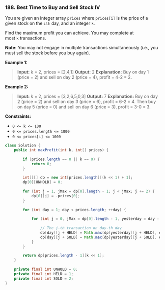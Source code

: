 ### 188. Best Time to Buy and Sell Stock IV

You are given an integer array `prices` where `prices[i]` is the price of a given stock on the `ith` day, and an integer `k`.

Find the maximum profit you can achieve. You may complete at most `k` transactions.

**Note:** You may not engage in multiple transactions simultaneously (i.e., you must sell the stock before you buy again).

**Example 1:**

> **Input:** k = 2, prices = [2,4,1]
> **Output:** 2
> **Explanation:** Buy on day 1 (price = 2) and sell on day 2 (price = 4), profit = 4-2 = 2.

**Example 2:**

> **Input:** k = 2, prices = [3,2,6,5,0,3]
> **Output:** 7
> **Explanation:** Buy on day 2 (price = 2) and sell on day 3 (price = 6), profit = 6-2 = 4. Then buy on day 5 (price = 0) and sell on day 6 (price = 3), profit = 3-0 = 3.

**Constraints:**

- `0 <= k <= 100`
- `0 <= prices.length <= 1000`
- `0 <= prices[i] <= 1000`

```java
class Solution {
    public int maxProfit(int k, int[] prices) {
        
        if (prices.length == 0 || k == 0) {
            return 0;
        }
        
        int[][] dp = new int[prices.length][(k << 1) + 1];
        dp[0][UNHOLD] = 0;
        
        for (int j = 1, jMax = dp[0].length - 1; j < jMax; j += 2) {
            dp[0][j] = -prices[0];
        }
        
        for (int day = 1; day < prices.length; ++day) {
            
            for (int j = 0, jMax = dp[0].length - 1, yesterday = day - 1; j < jMax; j += 2) {
                
                // The j-th transaction on day-th day
                dp[day][j + HELD] = Math.max(dp[yesterday][j + HELD], dp[yesterday][j] - prices[day]);
                dp[day][j + SOLD] = Math.max(dp[yesterday][j + SOLD], dp[yesterday][j + HELD] + prices[day]);
            }
        }
        
        return dp[prices.length - 1][k << 1];
    }
    
    private final int UNHOLD = 0;
    private final int HELD = 1;
    private final int SOLD = 2;
}
```
